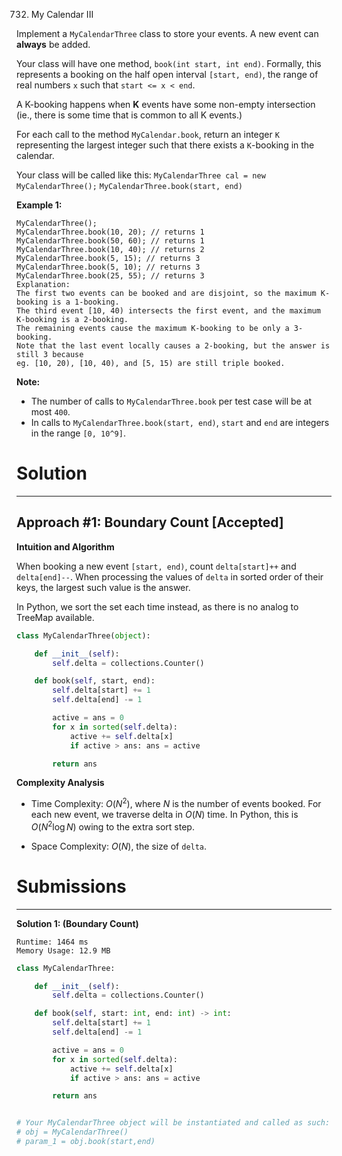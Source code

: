 732. My Calendar III

Implement a `MyCalendarThree` class to store your events. A new event can **always** be added.

Your class will have one method, `book(int start, int end)`. Formally, this represents a booking on the half open interval `[start, end)`, the range of real numbers `x` such that `start <= x < end`.

A K-booking happens when **K** events have some non-empty intersection (ie., there is some time that is common to all K events.)

For each call to the method `MyCalendar.book`, return an integer `K` representing the largest integer such that there exists a `K`-booking in the calendar.

Your class will be called like this: `MyCalendarThree cal = new MyCalendarThree();` `MyCalendarThree.book(start, end)`

**Example 1:**
```
MyCalendarThree();
MyCalendarThree.book(10, 20); // returns 1
MyCalendarThree.book(50, 60); // returns 1
MyCalendarThree.book(10, 40); // returns 2
MyCalendarThree.book(5, 15); // returns 3
MyCalendarThree.book(5, 10); // returns 3
MyCalendarThree.book(25, 55); // returns 3
Explanation: 
The first two events can be booked and are disjoint, so the maximum K-booking is a 1-booking.
The third event [10, 40) intersects the first event, and the maximum K-booking is a 2-booking.
The remaining events cause the maximum K-booking to be only a 3-booking.
Note that the last event locally causes a 2-booking, but the answer is still 3 because
eg. [10, 20), [10, 40), and [5, 15) are still triple booked.
``` 

**Note:**

* The number of calls to `MyCalendarThree.book` per test case will be at most `400`.
* In calls to `MyCalendarThree.book(start, end)`, `start` and `end` are integers in the range `[0, 10^9]`.

# Solution
---
## Approach #1: Boundary Count [Accepted]
**Intuition and Algorithm**

When booking a new event `[start, end)`, count `delta[start]++` and `delta[end]--`. When processing the values of `delta` in sorted order of their keys, the largest such value is the answer.

In Python, we sort the set each time instead, as there is no analog to TreeMap available.

```python
class MyCalendarThree(object):

    def __init__(self):
        self.delta = collections.Counter()

    def book(self, start, end):
        self.delta[start] += 1
        self.delta[end] -= 1

        active = ans = 0
        for x in sorted(self.delta):
            active += self.delta[x]
            if active > ans: ans = active

        return ans
```
**Complexity Analysis**

* Time Complexity: $O(N^2)$, where $N$ is the number of events booked. For each new event, we traverse delta in $O(N)$ time. In Python, this is $O(N^2 \log N)$ owing to the extra sort step.

* Space Complexity: $O(N)$, the size of `delta`.

# Submissions
---
**Solution 1: (Boundary Count)**
```
Runtime: 1464 ms
Memory Usage: 12.9 MB
```
```python
class MyCalendarThree:

    def __init__(self):
        self.delta = collections.Counter()

    def book(self, start: int, end: int) -> int:
        self.delta[start] += 1
        self.delta[end] -= 1

        active = ans = 0
        for x in sorted(self.delta):
            active += self.delta[x]
            if active > ans: ans = active

        return ans


# Your MyCalendarThree object will be instantiated and called as such:
# obj = MyCalendarThree()
# param_1 = obj.book(start,end)
```